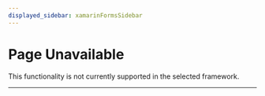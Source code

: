 ```yaml
---
displayed_sidebar: xamarinFormsSidebar
---
```


# Page Unavailable

This functionality is not currently supported in the selected framework.

---
